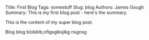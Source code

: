 Title: First Blog
Tags: somestuff
Slug: blog
Authors: James Gough
Summary: This is my first blog post - here's the summary.

This is the content of my super blog post.

Blog blog blobblb;xflgsglksjlkg nsgnsg